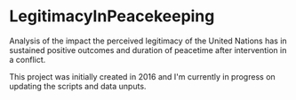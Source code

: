 # LegitimacyInPeacekeeping
Analysis of the impact the perceived legitimacy of the United Nations has in sustained positive outcomes and duration of peacetime after intervention in a conflict. 

This project was initially created in 2016 and I'm currently in progress on updating the scripts and data unputs. 
